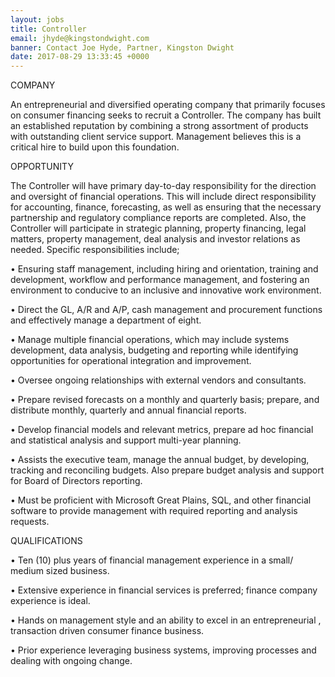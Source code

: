 ```yaml
---
layout: jobs
title: Controller
email: jhyde@kingstondwight.com
banner: Contact Joe Hyde, Partner, Kingston Dwight
date: 2017-08-29 13:33:45 +0000
---
```

COMPANY

An entrepreneurial and diversified operating company that primarily focuses on consumer financing seeks to recruit a Controller. The company has built an established reputation by combining a strong assortment of products with outstanding client service support. Management believes this is a critical hire to build upon this foundation.

OPPORTUNITY

The Controller will have primary day-to-day responsibility for the direction and oversight of financial operations. This will include direct responsibility for accounting, finance, forecasting, as well as ensuring that the necessary partnership and regulatory compliance reports are completed. Also, the Controller will participate in strategic planning, property financing, legal matters, property management, deal analysis and investor relations as needed. Specific responsibilities include;

•  Ensuring staff management, including hiring and orientation, training and development, workflow and performance management, and fostering an environment to conducive to an inclusive and innovative work environment.

•  Direct the GL, A/R and A/P, cash management and procurement functions and effectively manage a department of eight.

•  Manage multiple financial operations, which may include systems development, data analysis, budgeting and reporting while identifying opportunities for operational integration and improvement.

•  Oversee ongoing relationships with external vendors and consultants.

•  Prepare revised forecasts on a monthly and quarterly basis; prepare, and distribute monthly, quarterly and annual financial reports.

•  Develop financial models and relevant metrics, prepare ad hoc financial and statistical analysis and support multi-year planning.

•  Assists the executive team, manage the annual budget, by developing, tracking and reconciling budgets. Also prepare budget analysis and support for Board of Directors reporting.

•   Must be proficient with Microsoft Great Plains, SQL, and other financial software to provide management with required reporting and analysis requests.

QUALIFICATIONS

•   Ten (10) plus years of financial management experience in a small/ medium sized business.

•   Extensive experience in financial services is preferred; finance company experience is ideal.

•   Hands on management style and an ability to excel in an entrepreneurial , transaction driven consumer finance business.

•   Prior experience leveraging business systems, improving processes and dealing with ongoing change.